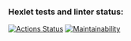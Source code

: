 ### Hexlet tests and linter status:
[![Actions Status](https://github.com/mom4uk/php-project-48/actions/workflows/hexlet-check.yml/badge.svg)](https://github.com/mom4uk/php-project-48/actions)
[![Maintainability](https://api.codeclimate.com/v1/badges/887ca1f56e5d2ad12124/maintainability)](https://codeclimate.com/github/mom4uk/php-project-48/maintainability)
